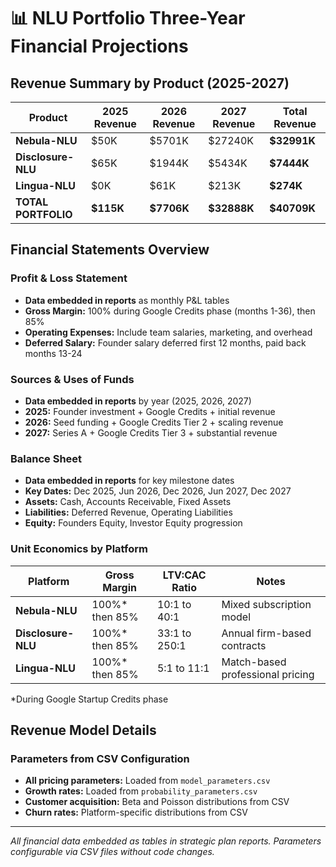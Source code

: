 # 📊 NLU Portfolio Three-Year Financial Projections

## Revenue Summary by Product (2025-2027)

| Product | 2025 Revenue | 2026 Revenue | 2027 Revenue | **Total Revenue** |
|---------|--------------|--------------|--------------|-------------------|
| **Nebula-NLU** | $50K | $5701K | $27240K | **$32991K** |
| **Disclosure-NLU** | $65K | $1944K | $5434K | **$7444K** |
| **Lingua-NLU** | $0K | $61K | $213K | **$274K** |
| **TOTAL PORTFOLIO** | **$115K** | **$7706K** | **$32888K** | **$40709K** |

## Financial Statements Overview

### Profit & Loss Statement
- **Data embedded in reports** as monthly P&L tables
- **Gross Margin:** 100% during Google Credits phase (months 1-36), then 85%
- **Operating Expenses:** Include team salaries, marketing, and overhead
- **Deferred Salary:** Founder salary deferred first 12 months, paid back months 13-24

### Sources & Uses of Funds
- **Data embedded in reports** by year (2025, 2026, 2027)
- **2025:** Founder investment + Google Credits + initial revenue
- **2026:** Seed funding + Google Credits Tier 2 + scaling revenue
- **2027:** Series A + Google Credits Tier 3 + substantial revenue

### Balance Sheet
- **Data embedded in reports** for key milestone dates
- **Key Dates:** Dec 2025, Jun 2026, Dec 2026, Jun 2027, Dec 2027
- **Assets:** Cash, Accounts Receivable, Fixed Assets
- **Liabilities:** Deferred Revenue, Operating Liabilities  
- **Equity:** Founders Equity, Investor Equity progression

### Unit Economics by Platform

| Platform | Gross Margin | LTV:CAC Ratio | Notes |
|----------|-------------|---------------|-------|
| **Nebula-NLU** | 100%* then 85% | 10:1 to 40:1 | Mixed subscription model |
| **Disclosure-NLU** | 100%* then 85% | 33:1 to 250:1 | Annual firm-based contracts |
| **Lingua-NLU** | 100%* then 85% | 5:1 to 11:1 | Match-based professional pricing |

*During Google Startup Credits phase

## Revenue Model Details

### Parameters from CSV Configuration
- **All pricing parameters:** Loaded from `model_parameters.csv`
- **Growth rates:** Loaded from `probability_parameters.csv`
- **Customer acquisition:** Beta and Poisson distributions from CSV
- **Churn rates:** Platform-specific distributions from CSV

---

*All financial data embedded as tables in strategic plan reports. Parameters configurable via CSV files without code changes.*
